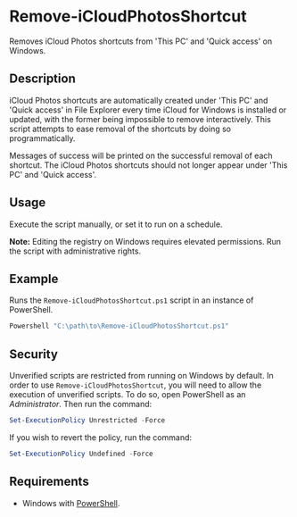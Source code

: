 # Remove-iCloudPhotosShortcut

Removes iCloud Photos shortcuts from 'This PC' and 'Quick access' on Windows.

## Description

iCloud Photos shortcuts are automatically created under 'This PC' and 'Quick access' in File Explorer every time iCloud for Windows is installed or updated, with the former being impossible to remove interactively. This script attempts to ease removal of the shortcuts by doing so programmatically.

Messages of success will be printed on the successful removal of each shortcut. The iCloud Photos shortcuts should not longer appear under 'This PC' and 'Quick access'.

## Usage

Execute the script manually, or set it to run on a schedule.

**Note:** Editing the registry on Windows requires elevated permissions. Run the script with administrative rights.

## Example

Runs the `Remove-iCloudPhotosShortcut.ps1` script in an instance of PowerShell.

```powershell
Powershell "C:\path\to\Remove-iCloudPhotosShortcut.ps1"
```

## Security

Unverified scripts are restricted from running on Windows by default. In order to use `Remove-iCloudPhotosShortcut`, you will need to allow the execution of unverified scripts. To do so, open PowerShell as an *Administrator*. Then run the command:

```powershell
Set-ExecutionPolicy Unrestricted -Force
```

If you wish to revert the policy, run the command:

```powershell
Set-ExecutionPolicy Undefined -Force
```

## Requirements

* Windows with [PowerShell](https://docs.microsoft.com/en-us/powershell/scripting/setup/installing-windows-powershell?view=powershell-5.1).